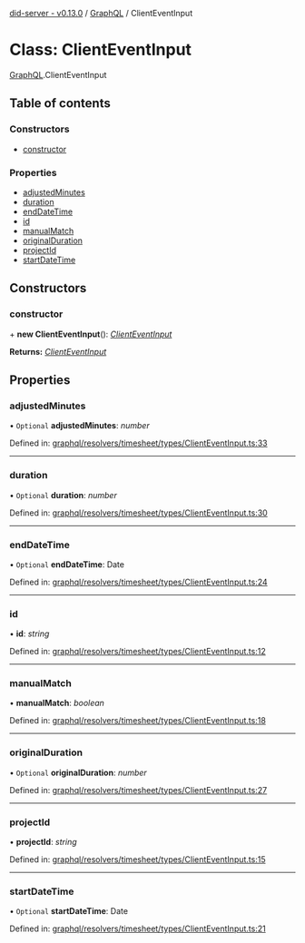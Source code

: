 [did-server - v0.13.0](../README.md) / [GraphQL](../modules/graphql.md) / ClientEventInput

# Class: ClientEventInput

[GraphQL](../modules/graphql.md).ClientEventInput

## Table of contents

### Constructors

- [constructor](graphql.clienteventinput.md#constructor)

### Properties

- [adjustedMinutes](graphql.clienteventinput.md#adjustedminutes)
- [duration](graphql.clienteventinput.md#duration)
- [endDateTime](graphql.clienteventinput.md#enddatetime)
- [id](graphql.clienteventinput.md#id)
- [manualMatch](graphql.clienteventinput.md#manualmatch)
- [originalDuration](graphql.clienteventinput.md#originalduration)
- [projectId](graphql.clienteventinput.md#projectid)
- [startDateTime](graphql.clienteventinput.md#startdatetime)

## Constructors

### constructor

\+ **new ClientEventInput**(): [*ClientEventInput*](graphql.clienteventinput.md)

**Returns:** [*ClientEventInput*](graphql.clienteventinput.md)

## Properties

### adjustedMinutes

• `Optional` **adjustedMinutes**: *number*

Defined in: [graphql/resolvers/timesheet/types/ClientEventInput.ts:33](https://github.com/Puzzlepart/did/blob/dev/server/graphql/resolvers/timesheet/types/ClientEventInput.ts#L33)

___

### duration

• `Optional` **duration**: *number*

Defined in: [graphql/resolvers/timesheet/types/ClientEventInput.ts:30](https://github.com/Puzzlepart/did/blob/dev/server/graphql/resolvers/timesheet/types/ClientEventInput.ts#L30)

___

### endDateTime

• `Optional` **endDateTime**: Date

Defined in: [graphql/resolvers/timesheet/types/ClientEventInput.ts:24](https://github.com/Puzzlepart/did/blob/dev/server/graphql/resolvers/timesheet/types/ClientEventInput.ts#L24)

___

### id

• **id**: *string*

Defined in: [graphql/resolvers/timesheet/types/ClientEventInput.ts:12](https://github.com/Puzzlepart/did/blob/dev/server/graphql/resolvers/timesheet/types/ClientEventInput.ts#L12)

___

### manualMatch

• **manualMatch**: *boolean*

Defined in: [graphql/resolvers/timesheet/types/ClientEventInput.ts:18](https://github.com/Puzzlepart/did/blob/dev/server/graphql/resolvers/timesheet/types/ClientEventInput.ts#L18)

___

### originalDuration

• `Optional` **originalDuration**: *number*

Defined in: [graphql/resolvers/timesheet/types/ClientEventInput.ts:27](https://github.com/Puzzlepart/did/blob/dev/server/graphql/resolvers/timesheet/types/ClientEventInput.ts#L27)

___

### projectId

• **projectId**: *string*

Defined in: [graphql/resolvers/timesheet/types/ClientEventInput.ts:15](https://github.com/Puzzlepart/did/blob/dev/server/graphql/resolvers/timesheet/types/ClientEventInput.ts#L15)

___

### startDateTime

• `Optional` **startDateTime**: Date

Defined in: [graphql/resolvers/timesheet/types/ClientEventInput.ts:21](https://github.com/Puzzlepart/did/blob/dev/server/graphql/resolvers/timesheet/types/ClientEventInput.ts#L21)
